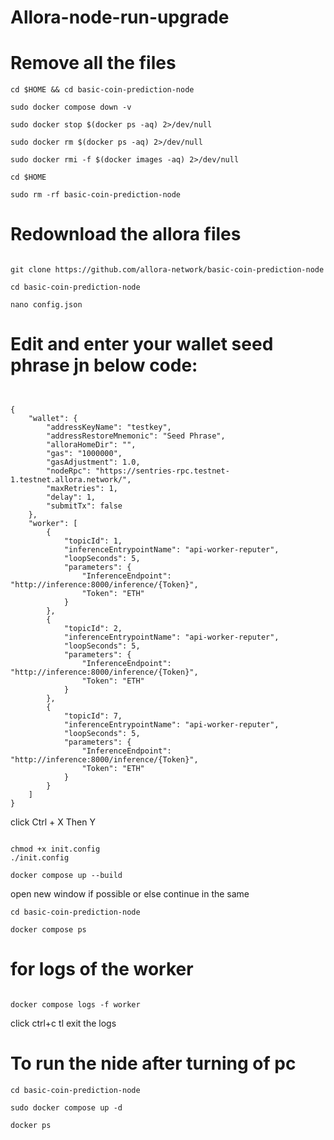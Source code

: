# Allora-node-run-upgrade

# Remove all the files
```console
cd $HOME && cd basic-coin-prediction-node

sudo docker compose down -v

sudo docker stop $(docker ps -aq) 2>/dev/null

sudo docker rm $(docker ps -aq) 2>/dev/null

sudo docker rmi -f $(docker images -aq) 2>/dev/null

cd $HOME

sudo rm -rf basic-coin-prediction-node

```

# Redownload the allora files

```console

git clone https://github.com/allora-network/basic-coin-prediction-node

cd basic-coin-prediction-node

nano config.json
```
# Edit and enter your wallet seed phrase jn below code:

```console


{
    "wallet": {
        "addressKeyName": "testkey",
        "addressRestoreMnemonic": "Seed Phrase",
        "alloraHomeDir": "",
        "gas": "1000000",
        "gasAdjustment": 1.0,
        "nodeRpc": "https://sentries-rpc.testnet-1.testnet.allora.network/",
        "maxRetries": 1,
        "delay": 1,
        "submitTx": false
    },
    "worker": [
        {
            "topicId": 1,
            "inferenceEntrypointName": "api-worker-reputer",
            "loopSeconds": 5,
            "parameters": {
                "InferenceEndpoint": "http://inference:8000/inference/{Token}",
                "Token": "ETH"
            }
        },
        {
            "topicId": 2,
            "inferenceEntrypointName": "api-worker-reputer",
            "loopSeconds": 5,
            "parameters": {
                "InferenceEndpoint": "http://inference:8000/inference/{Token}",
                "Token": "ETH"
            }
        },
        {
            "topicId": 7,
            "inferenceEntrypointName": "api-worker-reputer",
            "loopSeconds": 5,
            "parameters": {
                "InferenceEndpoint": "http://inference:8000/inference/{Token}",
                "Token": "ETH"
            }
        }
    ]
}

```

click Ctrl + X Then Y

```console

chmod +x init.config
./init.config

docker compose up --build
```
open new window if possible or else continue in the same


```console
cd basic-coin-prediction-node

docker compose ps
```

# for logs of the worker

```console

docker compose logs -f worker
```
click ctrl+c tl exit the logs



# To run the nide after turning of pc

```console
cd basic-coin-prediction-node

sudo docker compose up -d

docker ps
```
